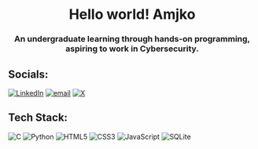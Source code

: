 <!-- # 💫 Hello world! I'm Amjko,
🎀 Aspiring to be Just Monika. Just kidding!<br>💻 Aspiring to work in Cybersecurity.


## 🌐 Socials:
[![LinkedIn](https://img.shields.io/badge/LinkedIn-%230077B5.svg?logo=linkedin&logoColor=white)](https://linkedin.com/in/ian-agustin) [![Reddit](https://img.shields.io/badge/Reddit-%23FF4500.svg?logo=Reddit&logoColor=white)](https://reddit.com/user/amjko2234) [![X](https://img.shields.io/badge/X-black.svg?logo=X&logoColor=white)](https://x.com/amiko2234) [![email](https://img.shields.io/badge/Email-D14836?logo=gmail&logoColor=white)](mailto:ianagustin.connect@gmail.com) 

# 💻 Tech Stack:
![C](https://img.shields.io/badge/c-%2300599C.svg?style=for-the-badge&logo=c&logoColor=white) ![Python](https://img.shields.io/badge/python-3670A0?style=for-the-badge&logo=python&logoColor=ffdd54) ![HTML5](https://img.shields.io/badge/html5-%23E34F26.svg?style=for-the-badge&logo=html5&logoColor=white) ![CSS3](https://img.shields.io/badge/css3-%231572B6.svg?style=for-the-badge&logo=css3&logoColor=white) ![JavaScript](https://img.shields.io/badge/javascript-%23323330.svg?style=for-the-badge&logo=javascript&logoColor=%23F7DF1E) ![SQLite](https://img.shields.io/badge/sqlite-%2307405e.svg?style=for-the-badge&logo=sqlite&logoColor=white) ![Canva](https://img.shields.io/badge/Canva-%2300C4CC.svg?style=for-the-badge&logo=Canva&logoColor=white) ![Inkscape](https://img.shields.io/badge/Inkscape-e0e0e0?style=for-the-badge&logo=inkscape&logoColor=080A13) ![Krita](https://img.shields.io/badge/Krita-203759?style=for-the-badge&logo=krita&logoColor=EEF37B) ![Clip Studio Paint](https://img.shields.io/badge/ClipStudioPaint-%23CFD3D3.svg?style=for-the-badge&logo=ClipStudioPaint&logoColor=white) ![Adobe After Effects](https://img.shields.io/badge/Adobe%20After%20Effects-9999FF.svg?style=for-the-badge&logo=Adobe%20After%20Effects&logoColor=white) ![Adobe Acrobat Reader](https://img.shields.io/badge/Adobe%20Acrobat%20Reader-EC1C24.svg?style=for-the-badge&logo=Adobe%20Acrobat%20Reader&logoColor=white)
# 📊 GitHub Stats:
![](https://github-readme-stats.vercel.app/api?username=Amjko&theme=github_dark&hide_border=false&include_all_commits=true&count_private=true)<br/>
![](https://nirzak-streak-stats.vercel.app/?user=Amjko&theme=github_dark&hide_border=false)<br/>
![](https://github-readme-stats.vercel.app/api/top-langs/?username=Amjko&theme=github_dark&hide_border=false&include_all_commits=true&count_private=true&layout=compact) -->

<h1 align="center">Hello world! Amjko</h1>
<h3 align="center">An undergraduate learning through hands-on programming, aspiring to work in Cybersecurity.</h3>

## Socials:
[![LinkedIn](https://img.shields.io/badge/LinkedIn-%230077B5.svg?logo=linkedin&logoColor=white)](https://linkedin.com/in/ian-agustin) [![email](https://img.shields.io/badge/Email-D14836?logo=gmail&logoColor=white)](mailto:ianagustin.connect@gmail.com) [![X](https://img.shields.io/badge/X-black.svg?logo=X&logoColor=white)](https://x.com/amiko2234)  

## Tech Stack:
![C](https://img.shields.io/badge/c-%2300599C.svg?style=for-the-badge&logo=c&logoColor=white) ![Python](https://img.shields.io/badge/python-3670A0?style=for-the-badge&logo=python&logoColor=ffdd54) ![HTML5](https://img.shields.io/badge/html5-%23E34F26.svg?style=for-the-badge&logo=html5&logoColor=white) ![CSS3](https://img.shields.io/badge/css3-%231572B6.svg?style=for-the-badge&logo=css3&logoColor=white) ![JavaScript](https://img.shields.io/badge/javascript-%23323330.svg?style=for-the-badge&logo=javascript&logoColor=%23F7DF1E) ![SQLite](https://img.shields.io/badge/sqlite-%2307405e.svg?style=for-the-badge&logo=sqlite&logoColor=white)  
